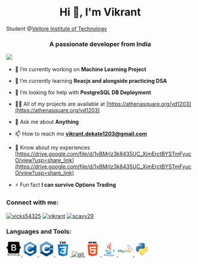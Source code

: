 <h1 align="center">Hi 👋, I'm Vikrant</h1>
<h align="center">Student @<a href="https://chennai.vit.ac.in/">Vellore Institute of Technology</a></h>
<h3 align="center">A passionate developer from India</h3>
<img src="http://so-development.org/wp-content/uploads/2021/11/full-stack-development.gif">

<!-- ![GitHub stats](https://github-readme-stats.vercel.app/api?username=vikrant&theme=dark&show_icons=true) -->

- 🔭 I’m currently working on **Machine Learning Project**

- 🌱 I’m currently learning **Reacjs and alongside practicing DSA**


- 🤝 I’m looking for help with **PostgreSQL DB Deployment**

- 👨‍💻 All of my projects are available at [https://athenasquare.org/vd1203](https://athenasquare.org/vd1203)

- 💬 Ask me about **Anything**

- 📫 How to reach me **vikrant.dekate1203@gmail.com**

- 📄 Know about my experiences [https://drive.google.com/file/d/1vBMrlz3k8435UC_XimErctBYSTmFyucO/view?usp=share_link](https://drive.google.com/file/d/1vBMrlz3k8435UC_XimErctBYSTmFyucO/view?usp=share_link)

- ⚡ Fun fact **I can survive Options Trading**

<h3 align="left">Connect with me:</h3>
<p align="left">
<a href="https://twitter.com/vicks54325" target="blank"><img align="center" src="https://raw.githubusercontent.com/rahuldkjain/github-profile-readme-generator/master/src/images/icons/Social/twitter.svg" alt="vicks54325" height="30" width="40" /></a>
<a href="https://linkedin.com/in/vikrant" target="blank"><img align="center" src="https://raw.githubusercontent.com/rahuldkjain/github-profile-readme-generator/master/src/images/icons/Social/linked-in-alt.svg" alt="vikrant" height="30" width="40" /></a>
<a href="https://www.leetcode.com/scavy29" target="blank"><img align="center" src="https://raw.githubusercontent.com/rahuldkjain/github-profile-readme-generator/master/src/images/icons/Social/leet-code.svg" alt="scavy29" height="30" width="40" /></a>
</p>

<h3 align="left">Languages and Tools:</h3>
<p align="left"> <a href="https://getbootstrap.com" target="_blank" rel="noreferrer"> <img src="https://raw.githubusercontent.com/devicons/devicon/master/icons/bootstrap/bootstrap-plain-wordmark.svg" alt="bootstrap" width="40" height="40"/> </a> <a href="https://www.cprogramming.com/" target="_blank" rel="noreferrer"> <img src="https://raw.githubusercontent.com/devicons/devicon/master/icons/c/c-original.svg" alt="c" width="40" height="40"/> </a> <a href="https://www.w3schools.com/cpp/" target="_blank" rel="noreferrer"> <img src="https://raw.githubusercontent.com/devicons/devicon/master/icons/cplusplus/cplusplus-original.svg" alt="cplusplus" width="40" height="40"/> </a> <a href="https://www.w3schools.com/css/" target="_blank" rel="noreferrer"> <img src="https://raw.githubusercontent.com/devicons/devicon/master/icons/css3/css3-original-wordmark.svg" alt="css3" width="40" height="40"/> </a> <a href="https://git-scm.com/" target="_blank" rel="noreferrer"> <img src="https://www.vectorlogo.zone/logos/git-scm/git-scm-icon.svg" alt="git" width="40" height="40"/> </a> <a href="https://www.w3.org/html/" target="_blank" rel="noreferrer"> <img src="https://raw.githubusercontent.com/devicons/devicon/master/icons/html5/html5-original-wordmark.svg" alt="html5" width="40" height="40"/> </a> <a href="https://www.java.com" target="_blank" rel="noreferrer"> <img src="https://raw.githubusercontent.com/devicons/devicon/master/icons/java/java-original.svg" alt="java" width="40" height="40"/> </a> <a href="https://www.mysql.com/" target="_blank" rel="noreferrer"> <img src="https://raw.githubusercontent.com/devicons/devicon/master/icons/mysql/mysql-original-wordmark.svg" alt="mysql" width="40" height="40"/> </a> <a href="https://www.python.org" target="_blank" rel="noreferrer"> <img src="https://raw.githubusercontent.com/devicons/devicon/master/icons/python/python-original.svg" alt="python" width="40" height="40"/> </a> </p>
